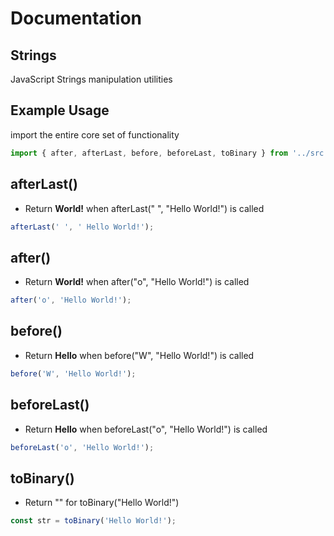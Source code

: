 # Documentation

## Strings

JavaScript Strings manipulation utilities

## Example Usage

import the entire core set of functionality

```ts
import { after, afterLast, before, beforeLast, toBinary } from '../src';
```

## afterLast()

* Return **World!** when afterLast(" ", "Hello World!") is called

```ts
afterLast(' ', ' Hello World!');
```

## after()

* Return **World!** when after("o", "Hello World!") is called

```ts
after('o', 'Hello World!');
```

## before()

* Return **Hello** when before("W", "Hello World!") is called

```ts
before('W', 'Hello World!');
```

## beforeLast()

* Return **Hello** when beforeLast("o", "Hello World!") is called

```ts
beforeLast('o', 'Hello World!');
```

## toBinary()

* Return "" for toBinary("Hello World!")

```ts
const str = toBinary('Hello World!');
```
